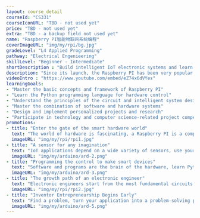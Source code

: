 ```yaml
---
layout: course_detail
courseId: "CS331"
courseIconURL: "TBD - not used yet"
price: "TBD - not used yet"
extra: "TBD - a backup field not used yet"
name: "Raspberry PI智能物联网系统编程"
coverImageURL: "img/my/rpi/bg.jpg"
gradeLevel: "L4 Applied Programming"
pathway: "Electrical Engenieering"
skillLevel: "Beginner - Intermediate"
shortDescription : "Build intelligent IoT electronic systems and learn the software in the hardware world"
description: "Since its launch, the Raspberry PI has been very popular among computer enthusiasts. Don't think its appearance "small", but the 'core' is very powerful. Video, audio, and other functions are all included, and you can build your own IoT application system with programming."
videoIntro : "https://www.youtube.com/embed/eZ74x6dVYes"
learningGoals:
- "Master the basic concepts and framework of Raspberry PI"
- "Learn the Python programming language for hardware control"
- "Understand the principles of the circuit and intelligent system design"
- "Master the combination of software and hardware systems"
- "Design and implement personalized projects and research"
- "Participate in technology and computer science-related project competitions"
promotions:
- title: "Enter the gate of the smart hardware world"
  text: "The world of hardware is fascinating, a Raspberry PI is a computer that allows you to experience the full process of developing an intelligent system."
  imageURL: "img/my/rpi/rpi1.jpg"
- title: "A sensor for any imagination"
  text: "IoT applications depend on a wide variety of sensors, use your imagination and you will find that all the functions you want can be implemented by sensors."
  imageURL: "img/my/arduino/ard-2.png"
- title: "Programming the control to make smart devices"
  text: "Software and programs are the brain of the hardware, learn Python language to control the intelligent electronic system."
  imageURL: "img/my/arduino/ard-3.png"
- title: "The growth path of an electronic engineer"
  text: "Electronic engineers start from the most fundamental circuits and programming, step by step, you will grow rapidly."
  imageURL: "img/my/rpi/rpi2.jpg"
- title: "Inventor Entrepreneurship Begins Early"
  text: "Find a problem, turn your application into a problem-solving product, and be a young inventor."
  imageURL: "img/my/arduino/ard-5.png"
---
```

